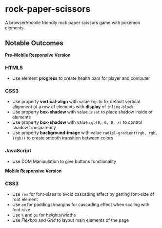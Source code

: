 # rock-paper-scissors
A browser/mobile friendly rock paper scissors game with pokemon elements.

## Notable Outcomes 
**Pre-Mobile Responsive Version**
### HTML5
* Use element **progress** to create health bars for player and computer

### CSS3
* Use property **vertical-align** with value `top` to fix default vertical alignment of a row of elements with **display** of `inline-block`
* Use property **box-shadow** with value `inset` to place shadow inside of elements
* Use property **box-shadow** with value `rgb(0, 0, 0, x)` to control shadow transparency
* Use property **background-image** with value `radial-gradient(rgb, rgb, (rgb))` to create smooth transition between colors

### JavaScript
* Use DOM Manipulation to give buttons functionality

**Mobile Responsive Version**
### CSS3
* Use `rem` for font-sizes to avoid cascading effect by getting font-size of root element
* Use `em` for paddings/margins for cascading effect when scaling with font-size
* Use `%` and `px` for heights/widths
* Use *Flexbox* and *Grid* to layout main elements of the page